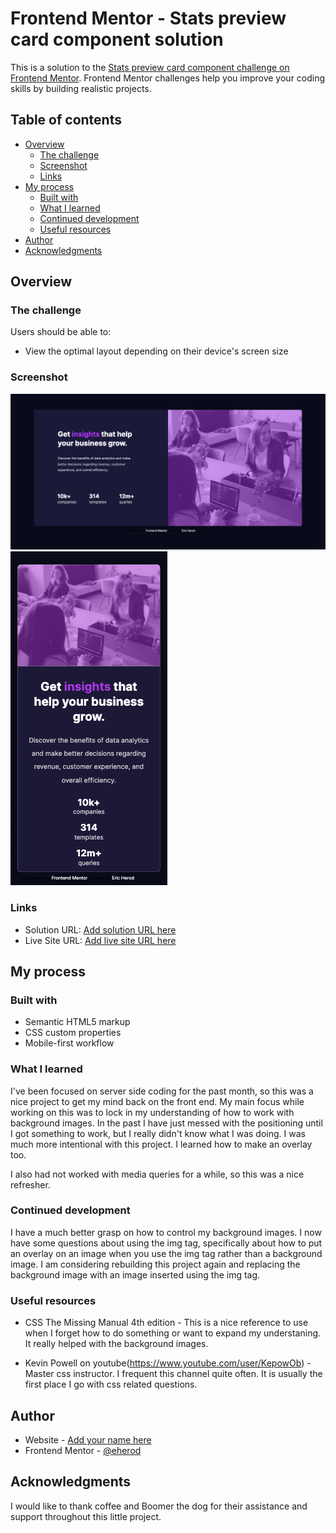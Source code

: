 # Frontend Mentor - Stats preview card component solution

This is a solution to the [Stats preview card component challenge on Frontend Mentor](https://www.frontendmentor.io/challenges/stats-preview-card-component-8JqbgoU62). Frontend Mentor challenges help you improve your coding skills by building realistic projects. 

## Table of contents

- [Overview](#overview)
  - [The challenge](#the-challenge)
  - [Screenshot](#screenshot)
  - [Links](#links)
- [My process](#my-process)
  - [Built with](#built-with)
  - [What I learned](#what-i-learned)
  - [Continued development](#continued-development)
  - [Useful resources](#useful-resources)
- [Author](#author)
- [Acknowledgments](#acknowledgments)



## Overview

### The challenge

Users should be able to:

- View the optimal layout depending on their device's screen size

### Screenshot

![](/designs/desktop-design.png)
![](/designs/mobile-design.png)




### Links

- Solution URL: [Add solution URL here](https://your-solution-url.com)
- Live Site URL: [Add live site URL here](https://friendly-curie-b29f10.netlify.app/)

## My process

### Built with

- Semantic HTML5 markup
- CSS custom properties
- Mobile-first workflow




### What I learned

I've been focused on server side coding for the past month, so this was a nice project to get my mind back on the front end. My main focus while working on this was to lock in my understanding of how to work with background images. In the past I have just messed with the positioning until I got something to work, but I really didn't know what I was doing. I was much more intentional with this project. I learned how to make an overlay too.

I also had not worked with media queries for a while, so this was a nice refresher.


### Continued development

I have a much better grasp on how to control my background images. I now have some questions about using the img tag, specifically about how to put an overlay on an image when you use the img tag rather than a background image. I am considering rebuilding this project again and replacing the background image with an image inserted using the img tag.



### Useful resources

- CSS The Missing Manual 4th edition -  This is a nice reference to use when I forget how to do something or want to expand my understaning. It really helped with the background images.

- Kevin Powell on youtube(https://www.youtube.com/user/KepowOb) - Master css instructor. I frequent this channel quite often. It is usually the first place I go with css related questions.


## Author

- Website - [Add your name here](https://www.your-site.com)
- Frontend Mentor - [@eherod](https://github.com/eherod)




## Acknowledgments

I would like to thank coffee and Boomer the dog for their assistance and support throughout this little project.

